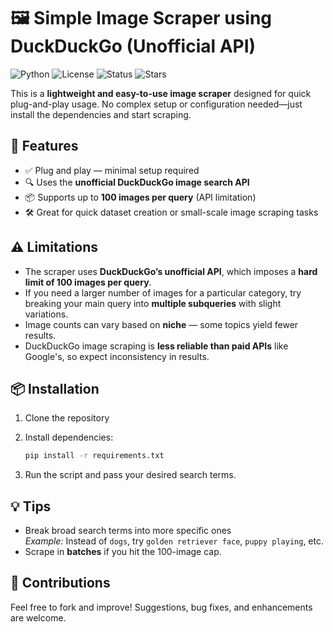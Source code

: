 # 🖼️ Simple Image Scraper using DuckDuckGo (Unofficial API)

![Python](https://img.shields.io/badge/Python-3.11%2B-blue)
![License](https://img.shields.io/badge/License-MIT-green)
![Status](https://img.shields.io/badge/status-stable-brightgreen)
![Stars](https://img.shields.io/github/stars/mejiwmi/ImageScraper?style=social)


This is a **lightweight and easy-to-use image scraper** designed for quick plug-and-play usage. No complex setup or configuration needed—just install the dependencies and start scraping.

## 🚀 Features

- ✅ Plug and play — minimal setup required  
- 🔍 Uses the **unofficial DuckDuckGo image search API**  
- 📦 Supports up to **100 images per query** (API limitation)  
- 🛠️ Great for quick dataset creation or small-scale image scraping tasks

## ⚠️ Limitations

- The scraper uses **DuckDuckGo’s unofficial API**, which imposes a **hard limit of 100 images per query**.
- If you need a larger number of images for a particular category, try breaking your main query into **multiple subqueries** with slight variations.
- Image counts can vary based on **niche** — some topics yield fewer results.
- DuckDuckGo image scraping is **less reliable than paid APIs** like Google's, so expect inconsistency in results.

## 📦 Installation

1. Clone the repository  
2. Install dependencies:

    ```bash
    pip install -r requirements.txt
    ```

3. Run the script and pass your desired search terms.

## 💡 Tips

- Break broad search terms into more specific ones  
  _Example:_ Instead of `dogs`, try `golden retriever face`, `puppy playing`, etc.
- Scrape in **batches** if you hit the 100-image cap.

## 🤝 Contributions

Feel free to fork and improve! Suggestions, bug fixes, and enhancements are welcome.


